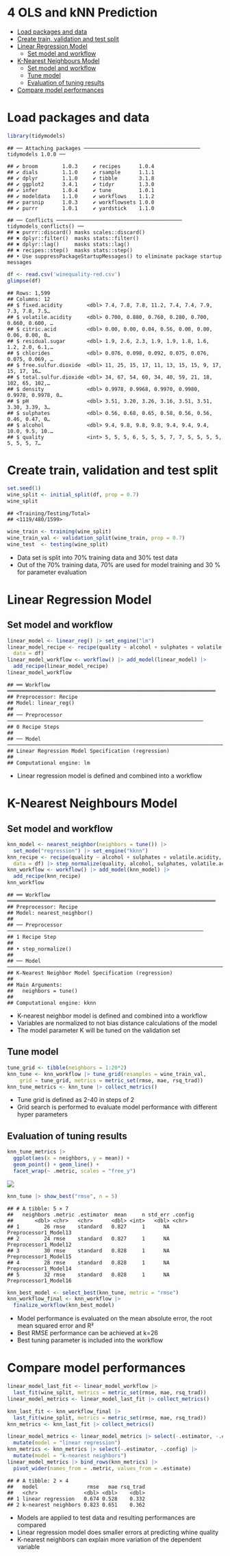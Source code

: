 4 OLS and kNN Prediction
================

- <a href="#load-packages-and-data" id="toc-load-packages-and-data">Load
  packages and data</a>
- <a href="#create-train-validation-and-test-split"
  id="toc-create-train-validation-and-test-split">Create train, validation
  and test split</a>
- <a href="#linear-regression-model"
  id="toc-linear-regression-model">Linear Regression Model</a>
  - <a href="#set-model-and-workflow" id="toc-set-model-and-workflow">Set
    model and workflow</a>
- <a href="#k-nearest-neighbours-model"
  id="toc-k-nearest-neighbours-model">K-Nearest Neighbours Model</a>
  - <a href="#set-model-and-workflow-1"
    id="toc-set-model-and-workflow-1">Set model and workflow</a>
  - <a href="#tune-model" id="toc-tune-model">Tune model</a>
  - <a href="#evaluation-of-tuning-results"
    id="toc-evaluation-of-tuning-results">Evaluation of tuning results</a>
- <a href="#compare-model-performances"
  id="toc-compare-model-performances">Compare model performances</a>

# Load packages and data

``` r
library(tidymodels)
```

    ## ── Attaching packages ────────────────────────────────────── tidymodels 1.0.0 ──

    ## ✔ broom        1.0.3     ✔ recipes      1.0.4
    ## ✔ dials        1.1.0     ✔ rsample      1.1.1
    ## ✔ dplyr        1.1.0     ✔ tibble       3.1.8
    ## ✔ ggplot2      3.4.1     ✔ tidyr        1.3.0
    ## ✔ infer        1.0.4     ✔ tune         1.0.1
    ## ✔ modeldata    1.1.0     ✔ workflows    1.1.2
    ## ✔ parsnip      1.0.3     ✔ workflowsets 1.0.0
    ## ✔ purrr        1.0.1     ✔ yardstick    1.1.0

    ## ── Conflicts ───────────────────────────────────────── tidymodels_conflicts() ──
    ## ✖ purrr::discard() masks scales::discard()
    ## ✖ dplyr::filter()  masks stats::filter()
    ## ✖ dplyr::lag()     masks stats::lag()
    ## ✖ recipes::step()  masks stats::step()
    ## • Use suppressPackageStartupMessages() to eliminate package startup messages

``` r
df <- read.csv('winequality-red.csv')
glimpse(df)
```

    ## Rows: 1,599
    ## Columns: 12
    ## $ fixed.acidity        <dbl> 7.4, 7.8, 7.8, 11.2, 7.4, 7.4, 7.9, 7.3, 7.8, 7.5…
    ## $ volatile.acidity     <dbl> 0.700, 0.880, 0.760, 0.280, 0.700, 0.660, 0.600, …
    ## $ citric.acid          <dbl> 0.00, 0.00, 0.04, 0.56, 0.00, 0.00, 0.06, 0.00, 0…
    ## $ residual.sugar       <dbl> 1.9, 2.6, 2.3, 1.9, 1.9, 1.8, 1.6, 1.2, 2.0, 6.1,…
    ## $ chlorides            <dbl> 0.076, 0.098, 0.092, 0.075, 0.076, 0.075, 0.069, …
    ## $ free.sulfur.dioxide  <dbl> 11, 25, 15, 17, 11, 13, 15, 15, 9, 17, 15, 17, 16…
    ## $ total.sulfur.dioxide <dbl> 34, 67, 54, 60, 34, 40, 59, 21, 18, 102, 65, 102,…
    ## $ density              <dbl> 0.9978, 0.9968, 0.9970, 0.9980, 0.9978, 0.9978, 0…
    ## $ pH                   <dbl> 3.51, 3.20, 3.26, 3.16, 3.51, 3.51, 3.30, 3.39, 3…
    ## $ sulphates            <dbl> 0.56, 0.68, 0.65, 0.58, 0.56, 0.56, 0.46, 0.47, 0…
    ## $ alcohol              <dbl> 9.4, 9.8, 9.8, 9.8, 9.4, 9.4, 9.4, 10.0, 9.5, 10.…
    ## $ quality              <int> 5, 5, 5, 6, 5, 5, 5, 7, 7, 5, 5, 5, 5, 5, 5, 5, 7…

# Create train, validation and test split

``` r
set.seed(1)
wine_split <- initial_split(df, prop = 0.7)
wine_split
```

    ## <Training/Testing/Total>
    ## <1119/480/1599>

``` r
wine_train <- training(wine_split)
wine_train_val <- validation_split(wine_train, prop = 0.7)
wine_test  <- testing(wine_split)
```

- Data set is split into 70% training data and 30% test data
- Out of the 70% training data, 70% are used for model training and 30 %
  for parameter evaluation

# Linear Regression Model

## Set model and workflow

``` r
linear_model <- linear_reg() |> set_engine("lm")
linear_model_recipe <- recipe(quality ~ alcohol + sulphates + volatile.acidity,
  data = df)
linear_model_workflow <- workflow() |> add_model(linear_model) |> 
  add_recipe(linear_model_recipe)
linear_model_workflow
```

    ## ══ Workflow ════════════════════════════════════════════════════════════════════
    ## Preprocessor: Recipe
    ## Model: linear_reg()
    ## 
    ## ── Preprocessor ────────────────────────────────────────────────────────────────
    ## 0 Recipe Steps
    ## 
    ## ── Model ───────────────────────────────────────────────────────────────────────
    ## Linear Regression Model Specification (regression)
    ## 
    ## Computational engine: lm

- Linear regression model is defined and combined into a workflow

# K-Nearest Neighbours Model

## Set model and workflow

``` r
knn_model <- nearest_neighbor(neighbors = tune()) |> 
  set_mode("regression") |> set_engine("kknn")
knn_recipe <- recipe(quality ~ alcohol + sulphates + volatile.acidity,
  data = df) |> step_normalize(quality, alcohol, sulphates, volatile.acidity)
knn_workflow <- workflow() |> add_model(knn_model) |> 
  add_recipe(knn_recipe)
knn_workflow
```

    ## ══ Workflow ════════════════════════════════════════════════════════════════════
    ## Preprocessor: Recipe
    ## Model: nearest_neighbor()
    ## 
    ## ── Preprocessor ────────────────────────────────────────────────────────────────
    ## 1 Recipe Step
    ## 
    ## • step_normalize()
    ## 
    ## ── Model ───────────────────────────────────────────────────────────────────────
    ## K-Nearest Neighbor Model Specification (regression)
    ## 
    ## Main Arguments:
    ##   neighbors = tune()
    ## 
    ## Computational engine: kknn

- K-nearest neighbor model is defined and combined into a workflow
- Variables are normalized to not bias distance calculations of the
  model
- The model parameter K will be tuned on the validation set

## Tune model

``` r
tune_grid <- tibble(neighbors = 1:20*2)
knn_tune <- knn_workflow |> tune_grid(resamples = wine_train_val, 
    grid = tune_grid, metrics = metric_set(rmse, mae, rsq_trad))
knn_tune_metrics <- knn_tune |> collect_metrics()
```

- Tune grid is defined as 2-40 in steps of 2
- Grid search is performed to evaluate model performance with different
  hyper parameters

## Evaluation of tuning results

``` r
knn_tune_metrics |> 
  ggplot(aes(x = neighbors, y = mean)) + 
  geom_point() + geom_line() + 
  facet_wrap(~ .metric, scales = "free_y")
```

![](4_OLS_and_kNN_Prediction_files/figure-gfm/unnamed-chunk-6-1.png)<!-- -->

``` r
knn_tune |> show_best("rmse", n = 5) 
```

    ## # A tibble: 5 × 7
    ##   neighbors .metric .estimator  mean     n std_err .config              
    ##       <dbl> <chr>   <chr>      <dbl> <int>   <dbl> <chr>                
    ## 1        26 rmse    standard   0.827     1      NA Preprocessor1_Model13
    ## 2        24 rmse    standard   0.827     1      NA Preprocessor1_Model12
    ## 3        30 rmse    standard   0.828     1      NA Preprocessor1_Model15
    ## 4        28 rmse    standard   0.828     1      NA Preprocessor1_Model14
    ## 5        32 rmse    standard   0.828     1      NA Preprocessor1_Model16

``` r
knn_best_model <- select_best(knn_tune, metric = "rmse")
knn_workflow_final <- knn_workflow |> 
  finalize_workflow(knn_best_model)
```

- Model performance is evaluated on the mean absolute error, the root
  mean squared error and R²
- Best RMSE performance can be achieved at k=26
- Best tuning parameter is included into the workflow

# Compare model performances

``` r
linear_model_last_fit <- linear_model_workflow |> 
  last_fit(wine_split, metrics = metric_set(rmse, mae, rsq_trad))
linear_model_metrics <- linear_model_last_fit |> collect_metrics()

knn_last_fit <- knn_workflow_final |> 
  last_fit(wine_split, metrics = metric_set(rmse, mae, rsq_trad))
knn_metrics <- knn_last_fit |> collect_metrics()

linear_model_metrics <- linear_model_metrics |> select(-.estimator, -.config) |> 
  mutate(model = "linear regression")
knn_metrics <- knn_metrics |> select(-.estimator, -.config) |> 
  mutate(model = "k-nearest neighbors")
linear_model_metrics |> bind_rows(knn_metrics) |> 
  pivot_wider(names_from = .metric, values_from = .estimate)
```

    ## # A tibble: 2 × 4
    ##   model                rmse   mae rsq_trad
    ##   <chr>               <dbl> <dbl>    <dbl>
    ## 1 linear regression   0.674 0.528    0.332
    ## 2 k-nearest neighbors 0.823 0.651    0.362

- Models are applied to test data and resulting performances are
  compared
- Linear regression model does smaller errors at predicting whine
  quality
- K-nearest neighbors can explain more variation of the dependent
  variable
